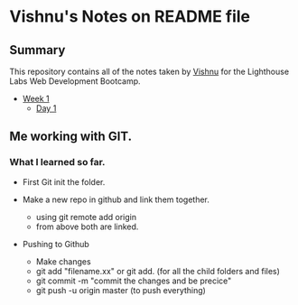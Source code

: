 # Vishnu's Notes on README file

## Summary 

This repository contains all of the notes taken by [Vishnu](https://github.com/vishnuchen) for the Lighthouse Labs Web Development Bootcamp.

* [Week 1](/week_1)
    * [Day 1](week_1/Day_1)


## Me working with GIT.

### What I learned so far.

* First Git init the folder.
* Make a new repo in github and link them together.
    * using     git remote add origin <URL>
    * from above both are linked.

* Pushing to Github
    * Make changes
    * git add "filename.xx" or git add. (for all the child folders and files)
    * git commit -m "commit the changes and be precice"
    * git push -u origin master (to push everything)